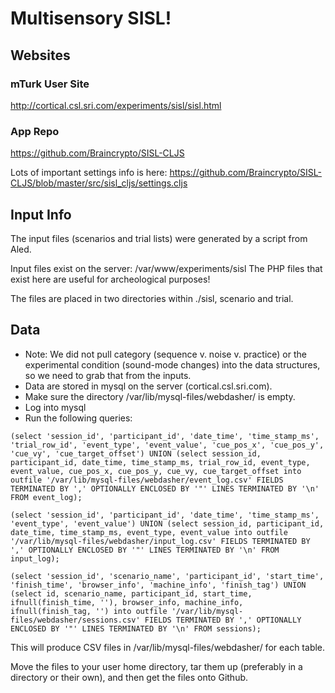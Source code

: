 # Multisensory SISL!

## Websites
### mTurk User Site 
http://cortical.csl.sri.com/experiments/sisl/sisl.html

### App Repo
https://github.com/Braincrypto/SISL-CLJS

Lots of important settings info is here:
https://github.com/Braincrypto/SISL-CLJS/blob/master/src/sisl_cljs/settings.cljs



## Input Info
The input files (scenarios and trial lists) were generated by a script from Aled.

Input files exist on the server: /var/www/experiments/sisl
The PHP files that exist here are useful for archeological purposes!

The files are placed in two directories within ./sisl, scenario and trial.

## Data

- Note: We did not pull category (sequence v. noise v. practice) or the experimental condition (sound-mode changes) into the data structures, so we need to grab that from the inputs.
- Data are stored in mysql on the server (cortical.csl.sri.com).
- Make sure the directory /var/lib/mysql-files/webdasher/ is empty.
- Log into mysql 
- Run the following queries:

```
(select 'session_id', 'participant_id', 'date_time', 'time_stamp_ms', 'trial_row_id', 'event_type', 'event_value', 'cue_pos_x', 'cue_pos_y', 'cue_vy', 'cue_target_offset') UNION (select session_id, participant_id, date_time, time_stamp_ms, trial_row_id, event_type, event_value, cue_pos_x, cue_pos_y, cue_vy, cue_target_offset into outfile '/var/lib/mysql-files/webdasher/event_log.csv' FIELDS TERMINATED BY ',' OPTIONALLY ENCLOSED BY '"' LINES TERMINATED BY '\n' FROM event_log);

(select 'session_id', 'participant_id', 'date_time', 'time_stamp_ms', 'event_type', 'event_value') UNION (select session_id, participant_id, date_time, time_stamp_ms, event_type, event_value into outfile '/var/lib/mysql-files/webdasher/input_log.csv' FIELDS TERMINATED BY ',' OPTIONALLY ENCLOSED BY '"' LINES TERMINATED BY '\n' FROM input_log);

(select 'session_id', 'scenario_name', 'participant_id', 'start_time', 'finish_time', 'browser_info', 'machine_info', 'finish_tag') UNION (select id, scenario_name, participant_id, start_time, ifnull(finish_time, ''), browser_info, machine_info, ifnull(finish_tag, '') into outfile '/var/lib/mysql-files/webdasher/sessions.csv' FIELDS TERMINATED BY ',' OPTIONALLY ENCLOSED BY '"' LINES TERMINATED BY '\n' FROM sessions);
```

This will produce CSV files in /var/lib/mysql-files/webdasher/ for each table.

Move the files to your user home directory, tar them up (preferably in a directory or their own), and then get the files onto Github.



